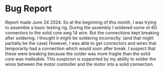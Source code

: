 # Bug Report
Report made June 24 2024.
So at the beginning of this month, I was trying to assemble a basic testing rig.
During the assembly I soldered some xt-60 connectors to the solid core awg 14 wire.
But the connections kept breaking after soldering. I thought it might be soldering incorrectly. (and that might partially be the case)
However, I was able to get connectors and wires that temporarily had a connection which would soon after break.
I suspect that these were breaking because the solder was more fragile than the solid core was malleable.
This suspicion is supported by my ability to solder the wires between the motor controller and the motor into a solid connection.

